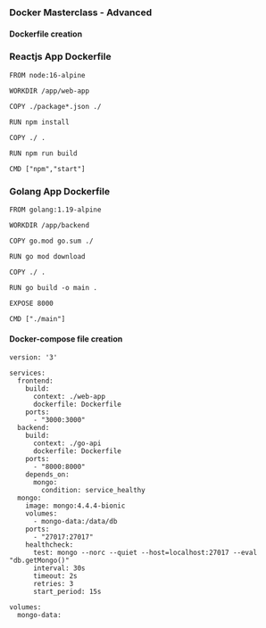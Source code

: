 ### Docker Masterclass - Advanced


#### Dockerfile creation

### Reactjs App Dockerfile
```
FROM node:16-alpine

WORKDIR /app/web-app

COPY ./package*.json ./

RUN npm install

COPY ./ .

RUN npm run build

CMD ["npm","start"]
```


### Golang App Dockerfile
```
FROM golang:1.19-alpine

WORKDIR /app/backend

COPY go.mod go.sum ./

RUN go mod download

COPY ./ .

RUN go build -o main .

EXPOSE 8000

CMD ["./main"]
```



#### Docker-compose file creation

```
version: '3'

services:
  frontend:
    build:
      context: ./web-app
      dockerfile: Dockerfile
    ports:
      - "3000:3000"
  backend:
    build:
      context: ./go-api
      dockerfile: Dockerfile
    ports:
      - "8000:8000"
    depends_on:
      mongo:
        condition: service_healthy
  mongo:
    image: mongo:4.4.4-bionic
    volumes:
      - mongo-data:/data/db
    ports:
      - "27017:27017"
    healthcheck:
      test: mongo --norc --quiet --host=localhost:27017 --eval "db.getMongo()"
      interval: 30s
      timeout: 2s
      retries: 3
      start_period: 15s

volumes:
  mongo-data:


```





